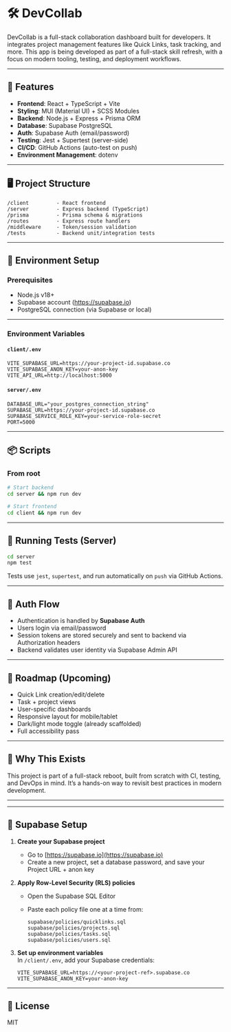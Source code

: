 # 🛠️ DevCollab

DevCollab is a full-stack collaboration dashboard built for developers. It integrates project management features like Quick Links, task tracking, and more. This app is being developed as part of a full-stack skill refresh, with a focus on modern tooling, testing, and deployment workflows.

---

## 🚀 Features

- **Frontend**: React + TypeScript + Vite
- **Styling**: MUI (Material UI) + SCSS Modules
- **Backend**: Node.js + Express + Prisma ORM
- **Database**: Supabase PostgreSQL
- **Auth**: Supabase Auth (email/password)
- **Testing**: Jest + Supertest (server-side)
- **CI/CD**: GitHub Actions (auto-test on push)
- **Environment Management**: dotenv

---

## 🖥️ Project Structure

```
/client         - React frontend
/server         - Express backend (TypeScript)
/prisma         - Prisma schema & migrations
/routes         - Express route handlers
/middleware     - Token/session validation
/tests          - Backend unit/integration tests
```

---

## 🔧 Environment Setup

### Prerequisites

- Node.js v18+
- Supabase account (https://supabase.io)
- PostgreSQL connection (via Supabase or local)

---

### Environment Variables

#### `client/.env`

```
VITE_SUPABASE_URL=https://your-project-id.supabase.co
VITE_SUPABASE_ANON_KEY=your-anon-key
VITE_API_URL=http://localhost:5000
```

#### `server/.env`

```
DATABASE_URL="your_postgres_connection_string"
SUPABASE_URL=https://your-project-id.supabase.co
SUPABASE_SERVICE_ROLE_KEY=your-service-role-secret
PORT=5000
```

---

## 📦 Scripts

### From root

```bash
# Start backend
cd server && npm run dev

# Start frontend
cd client && npm run dev
```

---

## 🧪 Running Tests (Server)

```bash
cd server
npm test
```

Tests use `jest`, `supertest`, and run automatically on `push` via GitHub Actions.

---

## 🔐 Auth Flow

- Authentication is handled by **Supabase Auth**
- Users login via email/password
- Session tokens are stored securely and sent to backend via Authorization headers
- Backend validates user identity via Supabase Admin API

---

## 📅 Roadmap (Upcoming)

- Quick Link creation/edit/delete
- Task + project views
- User-specific dashboards
- Responsive layout for mobile/tablet
- Dark/light mode toggle (already scaffolded)
- Full accessibility pass

---

## 🧠 Why This Exists

This project is part of a full-stack reboot, built from scratch with CI, testing, and DevOps in mind. It’s a hands-on way to revisit best practices in modern development.

---

---

## 🧪 Supabase Setup

1. **Create your Supabase project**

   - Go to [https://supabase.io](https://supabase.io)
   - Create a new project, set a database password, and save your Project URL + anon key

2. **Apply Row-Level Security (RLS) policies**

   - Open the Supabase SQL Editor
   - Paste each policy file one at a time from:

     ```
     supabase/policies/quicklinks.sql
     supabase/policies/projects.sql
     supabase/policies/tasks.sql
     supabase/policies/users.sql
     ```

3. **Set up environment variables**  
   In `/client/.env`, add your Supabase credentials:

   ```env
   VITE_SUPABASE_URL=https://<your-project-ref>.supabase.co
   VITE_SUPABASE_ANON_KEY=your-anon-key
   ```

---

## 📄 License

MIT
